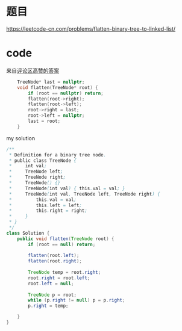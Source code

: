 # 题目

https://leetcode-cn.com/problems/flatten-binary-tree-to-linked-list/

# code


来自[评论区高赞的答案](https://leetcode-cn.com/problems/flatten-binary-tree-to-linked-list/comments/116994)

```cpp
    TreeNode* last = nullptr;
    void flatten(TreeNode* root) {
        if (root == nullptr) return;
        flatten(root->right);
        flatten(root->left);
        root->right = last;
        root->left = nullptr;
        last = root;
    }
```

my solution

```java
/**
 * Definition for a binary tree node.
 * public class TreeNode {
 *     int val;
 *     TreeNode left;
 *     TreeNode right;
 *     TreeNode() {}
 *     TreeNode(int val) { this.val = val; }
 *     TreeNode(int val, TreeNode left, TreeNode right) {
 *         this.val = val;
 *         this.left = left;
 *         this.right = right;
 *     }
 * }
 */
class Solution {
    public void flatten(TreeNode root) {
        if (root == null) return;
        
        flatten(root.left);
        flatten(root.right);
        
        TreeNode temp = root.right;
        root.right = root.left;
        root.left = null;
        
        TreeNode p = root;
        while (p.right != null) p = p.right;
        p.right = temp;

    }
}
```
